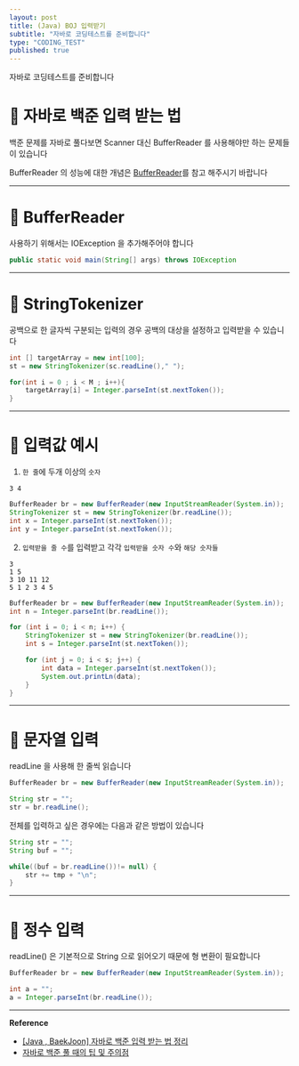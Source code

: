 ```yaml
---
layout: post
title: (Java) BOJ 입력받기
subtitle: "자바로 코딩테스트를 준비합니다"
type: "CODING_TEST"
published: true
---
```


자바로 코딩테스트를 준비합니다

# 🔆 자바로 백준 입력 받는 법

백준 문제를 자바로 풀다보면 Scanner 대신 BufferReader 를 사용해야만 하는 문제들이 있습니다

BufferReader 의 성능에 대한 개념은 [BufferReader]()를 참고 해주시기 바랍니다

---

# 🔆 BufferReader

사용하기 위해서는 IOException 을 추가해주어야 합니다

```java
public static void main(String[] args) throws IOException
```

---

# 🔆 StringTokenizer

공백으로 한 글자씩 구분되는 입력의 경우 공백의 대상을 설정하고 입력받을 수 있습니다

```java
int [] targetArray = new int[100];
st = new StringTokenizer(sc.readLine()," ");

for(int i = 0 ; i < M ; i++){
    targetArray[i] = Integer.parseInt(st.nextToken());
}
```

---

# 🔆 입력값 예시

1. `한 줄`에 두개 이상의 `숫자`
```
3 4
```

```java
BufferReader br = new BufferReader(new InputStreamReader(System.in));
StringTokenizer st = new StringTokenizer(br.readLine());
int x = Integer.parseInt(st.nextToken());
int y = Integer.parseInt(st.nextToken());
```

2. `입력받을 줄 수`를 입력받고 각각 `입력받을 숫자 수`와 `해당 숫자들`
```
3
1 5
3 10 11 12
5 1 2 3 4 5
```

```java
BufferReader br = new BufferReader(new InputStreamReader(System.in));
int n = Integer.parseInt(br.readLine());

for (int i = 0; i < n; i++) {
    StringTokenizer st = new StringTokenizer(br.readLine());
    int s = Integer.parseInt(st.nextToken());

    for (int j = 0; i < s; j++) {
        int data = Integer.parseInt(st.nextToken());
        System.out.printLn(data);
    }
}
```

---


# 🔆 문자열 입력

readLine 을 사용해 한 줄씩 읽습니다

```java
BufferReader br = new BufferReader(new InputStreamReader(System.in));

String str = "";
str = br.readLine();
```

전체를 입력하고 싶은 경우에는 다음과 같은 방법이 있습니다

```java
String str = "";
String buf = "";

while((buf = br.readLine())!= null) {
    str += tmp + "\n";
}
```

---

# 🔆 정수 입력

readLine() 은 기본적으로 String 으로 읽어오기 때문에 형 변환이 필요합니다 

```java
BufferReader br = new BufferReader(new InputStreamReader(System.in));

int a = "";
a = Integer.parseInt(br.readLine());
```

---

**Reference**

- [[Java , BaekJoon] 자바로 백준 입력 받는 법 정리](https://rhsalska55.tistory.com/6) 
- [자바로 백준 풀 때의 팁 및 주의점](https://nahwasa.com/172)